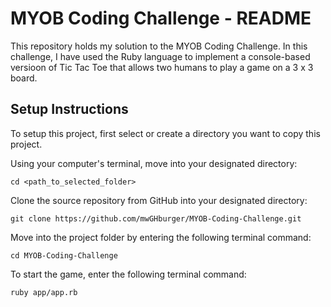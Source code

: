 # MYOB Coding Challenge - README

This repository holds my solution to the MYOB Coding Challenge. In this challenge, I have used the Ruby language to implement a console-based versioon of Tic Tac Toe that allows two humans to play a game on a 3 x 3 board.

## Setup Instructions

To setup this project, first select or create a directory you want to copy this project.

Using your computer's terminal, move into your designated directory:

```
cd <path_to_selected_folder>
```

Clone the source repository from GitHub into your designated directory:

```
git clone https://github.com/mwGHburger/MYOB-Coding-Challenge.git
```

Move into the project folder by entering the following terminal command:

```
cd MYOB-Coding-Challenge
```

To start the game, enter the following terminal command:

```
ruby app/app.rb
```
